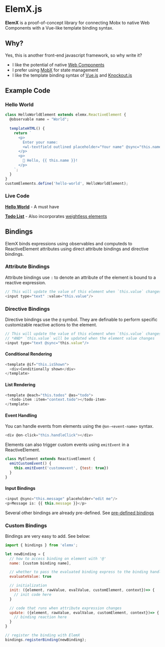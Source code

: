 # ElemX.js

**ElemX** is a proof-of-concept library for connecting Mobx to native Web Components with a Vue-like template binding syntax.

## Why?

Yes, this is another front-end javascript framework, so why write it?

- I like the potential of native [Web Components](https://developer.mozilla.org/en-US/docs/Web/Web_Components)
- I prefer using [MobX](https://mobx.js.org) for state management
- I like the template binding syntax of [Vue.js](https://vuejs.org/v2/guide/syntax.html) and [Knockout.js](https://knockoutjs.com/documentation/introduction.html)

## Example Code

### Hello World

```js
class HelloWorldElement extends elemx.ReactiveElement {
  @observable name = "World";
  
  templateHTML() {
    return `
      <p>
        Enter your name:
        <wl-textfield outlined placeholder="Your name" @sync="this.name" @sync-event="keyup"></wl-textfield>
      </p>
      <p>
        👋 Hello, {{ this.name }}!
      </p>
    `;
  }
}
customElements.define('hello-world', HelloWorldElement);
```

### Live Code

[**Hello World**](https://jsfiddle.net/agquick/ytcn6s7z/) - A must have

[**Todo List**](https://jsfiddle.net/agquick/z46vdtg9/) - Also incorporates [weightless elements](https://weightless.dev)

## Bindings

ElemX binds expressions using observables and computeds to ReactiveElement attributes using direct attribute bindings and directive bindings.

### Attribute Bindings

Attribute bindings use `:` to denote an attribute of the element is bound to a reactive expression.

```js
// This will update the value of this element when `this.value` changes.
<input type="text" :value="this.value"/>
```

### Directive Bindings

Directive bindings use the `@` symbol. They are definable to perform specific customizable reactive actions to the element.

```js
// This will update the value of this element when `this.value` changes,
// *AND* `this.value` will be updated when the element value changes
<input type="text @sync="this.value"/>
```

#### Conditional Rendering

```js
<template @if="this.isShown">
  <div>Conditionally shown</div>
</template>
```

#### List Rendering

```js
<template @each="this.todos" @as="todo">
  <todo-item :item="context.todo"></todo-item>
</template>
```

#### Event Handling

You can handle events from elements using the `@on-<event-name>` syntax.

```js
<div @on-click="this.handleClick"></div>
```

Elements can also trigger custom events using `emitEvent` in a ReactiveElement.

```js
class MyElement extends ReactiveElement {
  emitCustomEvent() {
    this.emitEvent('customevent', {test: true})
  }
}
```

#### Input Bindings

```js
<input @sync="this.message" placeholder="edit me"/>
<p>Message is: {{ this.message }}</p>
```

Several other bindings are already pre-defined. See [pre-defined bindings](https://github.com/agquick/elemx.js/tree/master/src/bindings)

### Custom Bindings

Bindings are very easy to add. See below:

```js
import { bindings } from 'elemx';

let newBinding = {
  // how to access binding on element with '@'
  name: [custom binding name],

  // whether to pass the evaluated binding express to the binding handlers
  evaluateValue: true

  // initialization
  init: ({element, rawValue, evalValue, customElement, context})=> {
    // init code here
  }

  // code that runs when attribute expression changes
  update: ({element, rawValue, evalValue, customElement, context})=> {
    // binding reaction here
  }
}

// register the binding with ElemX
bindings.registerBinding(newBinding);
```
